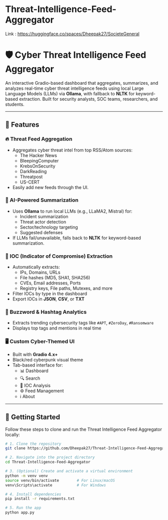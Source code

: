 # Threat-Intelligence-Feed-Aggregator


Link  :  https://huggingface.co/spaces/Dheepak27/SocieteGeneral


# 🛡️ Cyber Threat Intelligence Feed Aggregator

An interactive Gradio-based dashboard that aggregates, summarizes, and analyzes real-time cyber threat intelligence feeds using local Large Language Models (LLMs) via **Ollama**, with fallback to **NLTK** for keyword-based extraction. Built for security analysts, SOC teams, researchers, and students.

---

## 🚀 Features

### 🔥 Threat Feed Aggregation
- Aggregates cyber threat intel from top RSS/Atom sources:
  - The Hacker News
  - BleepingComputer
  - KrebsOnSecurity
  - DarkReading
  - Threatpost
  - US-CERT
- Easily add new feeds through the UI.

### 🤖 AI-Powered Summarization
- Uses **Ollama** to run local LLMs (e.g., LLaMA2, Mistral) for:
  - Incident summarization
  - Threat actor detection
  - Sector/technology targeting
  - Suggested defenses
- If LLMs fail/unavailable, falls back to **NLTK** for keyword-based summarization.

### 🎯 IOC (Indicator of Compromise) Extraction
- Automatically extracts:
  - IPs, Domains, URLs
  - File hashes (MD5, SHA1, SHA256)
  - CVEs, Email addresses, Ports
  - Registry keys, File paths, Mutexes, and more
- Filter IOCs by type in the dashboard
- Export IOCs in **JSON**, **CSV**, or **TXT**

### 🧠 Buzzword & Hashtag Analytics
- Extracts trending cybersecurity tags like `#APT`, `#ZeroDay`, `#Ransomware`
- Displays top tags and mentions in real time

### 🖥️ Custom Cyber-Themed UI
- Built with **Gradio 4.x+**
- Black/red cyberpunk visual theme
- Tab-based interface for:
  - 📊 Dashboard
  - 🔍 Search
  - 🎯 IOC Analysis
  - ⚙️ Feed Management
  - ℹ️ About

---
## 🚀 Getting Started

Follow these steps to clone and run the Threat Intelligence Feed Aggregator locally:

```bash
# 1. Clone the repository
git clone https://github.com/Dheepak27/Threat-Intelligence-Feed-Aggregator.git

# 2. Navigate into the project directory
cd Threat-Intelligence-Feed-Aggregator

# 3. (Optional) Create and activate a virtual environment
python -m venv venv
source venv/bin/activate        # For Linux/macOS
venv\Scripts\activate           # For Windows

# 4. Install dependencies
pip install -r requirements.txt

# 5. Run the app
python app.py


